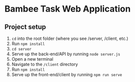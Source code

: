 # Bambee Task Web Application

## Project setup
1. `cd` into the root folder (where you see /server, /client, etc.)
2. Run `npm install`
3. `cd server`
4. Serve up the back-end/API by running `node server.js`
5. Open a new terminal
6. Navigate to the `/client` directory
7. Run `npm install`
8. Serve up the front-end/client by running `npm run serve`

